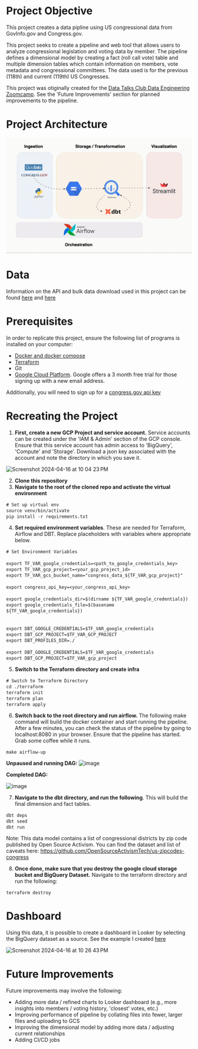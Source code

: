 # Project Objective
This project creates a data pipline using US congressional data from GovInfo.gov and Congress.gov. 

This project seeks to create a pipeline and web tool that allows users to analyze congressional legislation and voting data by member. The pipeline defines a dimensional model by creating a fact (roll call vote) table and multiple dimension tables which contain information on members, vote metadata and congressional committees. The data used is for the previous (118th) and current (119th) US Congresses.

This project was otiginally created for the [Data Talks Club Data Engineering Zoomcamp](https://github.com/DataTalksClub/data-engineering-zoomcamp/tree/main). See the 'Future Improvements' section for planned improvements to the pipeline.

# Project Architecture
![Architecture Diagram](assets/architecture_diagram.gif)

# Data
Information on the API and bulk data download used in this project can be found [here](https://www.congress.gov/help/using-data-offsite) and [here](https://www.govinfo.gov/bulkdata)

# Prerequisites
In order to replicate this project, ensure the following list of programs is installed on your computer:
* [Docker and docker compose](https://docs.docker.com/compose/install/)
* [Terraform](https://developer.hashicorp.com/terraform/tutorials/aws-get-started/install-cli)
* Git
* [Google Cloud Platform](https://cloud.google.com/gcp?hl=en). Google offers a 3 month free trial for those signing up with a new email address.

Additionally, you will need to sign up for a [congress.gov api key](https://api.congress.gov/sign-up/)

# Recreating the Project

1. **First, create a new GCP Project and service account.** Service accounts can be created under the 'IAM & Admin' section of the GCP console. Ensure that this service account has admin access to 'BigQuery', 'Compute' and 'Storage'. Download a json key associated with the account and note the directory in which you save it.

![Screenshot 2024-04-16 at 10 04 23 PM](https://github.com/Lbongard/congress_pipeline/assets/62773555/23f4c900-17c1-40e0-be43-3de6f7992de3)

2. **Clone this repository**
3. **Navigate to the root of the cloned repo and activate the virtual environment**

```
# Set up virtual env
source venv/bin/activate
pip install -r requirements.txt
```
4. **Set required environment variables**. These are needed for Terraform, Airflow and DBT. Replace placeholders with variables where appropriate below.

```
# Set Environment Variables

export TF_VAR_google_credentials=<path_to_google_credentials_key>
export TF_VAR_gcp_project=<your_gcp_project_id>
export TF_VAR_gcs_bucket_name="congress_data_${TF_VAR_gcp_project}"

export congress_api_key=<your_congress_api_key>

export google_credentials_dir=$(dirname ${TF_VAR_google_credentials})
export google_credentials_file=$(basename ${TF_VAR_google_credentials})


export DBT_GOOGLE_CREDENTIALS=$TF_VAR_google_credentials
export DBT_GCP_PROJECT=$TF_VAR_GCP_PROJECT
export DBT_PROFILES_DIR=./

export DBT_GOOGLE_CREDENTIALS=$TF_VAR_google_credentials
export DBT_GCP_PROJECT=$TF_VAR_gcp_project
```
5. **Switch to the Terraform directory and create infra**

```
# Switch to Terraform Directory
cd ./terraform
terraform init
terraform plan
terraform apply
```
6. **Switch back to the root directory and run airflow.** The following make command will build the docker container and start running the pipeline. After a few minutes, you can check the status of the pipeline by going to localhost:8080 in your browser. Ensure that the pipeline has started. Grab some coffee while it runs.
```
make airflow-up
```
**Unpaused and running DAG:**
![image](https://github.com/Lbongard/congress_pipeline/assets/62773555/b3a5961b-3c35-46b0-bd1d-e8b16aab08a7)

**Completed DAG:**

![image](https://github.com/Lbongard/congress_pipeline/assets/62773555/328ba252-a442-46f3-8c4c-f6e65615bed1)


7. **Navigate to the dbt directory, and run the following**. This will build the final dimension and fact tables.

```
dbt deps
dbt seed
dbt run
```
Note: This data model contains a list of congressional districts by zip code published by Open Source Activism. You can find the dataset and list of caveats here: https://github.com/OpenSourceActivismTech/us-zipcodes-congress

8. **Once done, make sure that you destroy the google cloud storage bucket and BigQuery Dataset.** Navigate to the terraform directory and run the following:
```
terraform destroy
```

# Dashboard
Using this data, it is possible to create a dashboard in Looker by selecting the BigQuery dataset as a source. See the example I created [here](https://lookerstudio.google.com/reporting/134e8ca6-c712-42f5-8cbb-7ee197ced7ec)

![Screenshot 2024-04-16 at 10 26 43 PM](https://github.com/Lbongard/congress_pipeline/assets/62773555/564ce1c3-882c-4a21-aefe-630b12169e94)


# Future Improvements
Future improvements may involve the following:
* Adding more data / refined charts to Looker dashboard (e.g., more insights into members / voting history, 'closest' votes, etc.)
* Improving performance of pipeline by collating files into fewer, larger files and uploading to GCS
* Improving the dimensional model by adding more data / adjusting current relationships
* Adding CI/CD jobs

